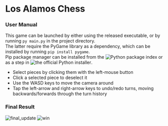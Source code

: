 # Los Alamos Chess
### User Manual
This game can be launched by either using the released executable, or by running ```py main.py``` in the project directory.</br>
The latter require the PyGame library as a dependency, which can be installed by running ```pip install pygame```.</br>
Pip package manager can be installed from the ![Python package index](https://pypi.org/project/pip/) or as a step in ![the official Python installer](https://www.python.org/downloads/windows/). </br>

- Select pieces by clicking them with the left-mouse button
- Click a selected piece to deselect it
- Use the WASD keys to move the camera around
- Tap the left-arrow and right-arrow keys to undo/redo turns, moving backwards/forwards through the turn history

### Final Result
![final_update](https://github.com/user-attachments/assets/1b8813d4-c079-4764-9a84-1016497a46ee)
![win](https://github.com/user-attachments/assets/caa8e0bd-8109-442b-8bbb-85ba6b83124e)

